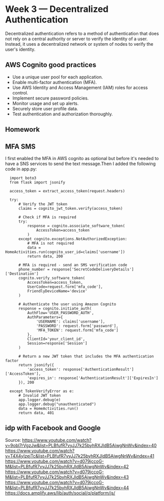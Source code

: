 # Week 3 — Decentralized Authentication

Decentralized authentication refers to a method of authentication that does not rely on a central authority or server to verify the identity of a user. Instead, it uses a decentralized network or system of nodes to verify the user's identity.

## AWS Cognito good practices

+ Use a unique user pool for each application.
+ Enable multi-factor authentication (MFA).
+ Use AWS Identity and Access Management (IAM) roles for access control.
+ Implement secure password policies.
+ Monitor usage and set up alerts.
+ Securely store user profile data.
+ Test authentication and authorization thoroughly.

## Homework

## MFA SMS

I first enabled the MFA in AWS cognito as optional but before it's needed to have a SNS services to send the text message.Then I added the following code in app.py:

      import boto3
      from flask import jsonify
      
      access_token = extract_access_token(request.headers)

      try:
          # Verify the JWT token
          claims = cognito_jwt_token.verify(access_token)

          # Check if MFA is required
          try:
              response = cognito.associate_software_token(
                  AccessToken=access_token
              )
          except cognito.exceptions.NotAuthorizedException:
              # MFA is not required
              data = HomeActivities.run(cognito_user_id=claims['username'])
              return data, 200

          # MFA is required - send an SMS verification code
          phone_number = response['SecretCodeDeliveryDetails']['Destination']
          cognito.verify_software_token(
              AccessToken=access_token,
              UserCode=request.form['mfa_code'],
              FriendlyDeviceName='device'
          )

          # Authenticate the user using Amazon Cognito
          response = cognito.initiate_auth(
              AuthFlow='USER_PASSWORD_AUTH',
              AuthParameters={
                  'USERNAME': claims['username'],
                  'PASSWORD': request.form['password'],
                  'MFA_TOKEN': request.form['mfa_code']
              },
              ClientId='your_client_id',
              Session=response['Session']
          )

          # Return a new JWT token that includes the MFA authentication factor
          return jsonify({
              'access_token': response['AuthenticationResult']['AccessToken'],
              'expires_in': response['AuthenticationResult']['ExpiresIn']
          }), 200

      except TokenVerifyError as e:
          # Invalid JWT token
          app.logger.debug(e)
          app.logger.debug("unauthenticated")
          data = HomeActivities.run()
          return data, 401


## idp with Facebook and Google


Source:
https://www.youtube.com/watch?v=9obl7rVgzJw&list=PLBfufR7vyJJ7k25byhRXJldB5AiwgNnWv&index=40
https://www.youtube.com/watch?v=T4X4yIzejTc&list=PLBfufR7vyJJ7k25byhRXJldB5AiwgNnWv&index=41
https://www.youtube.com/watch?v=d079jccoG-M&list=PLBfufR7vyJJ7k25byhRXJldB5AiwgNnWv&index=42
https://www.youtube.com/watch?v=d079jccoG-M&list=PLBfufR7vyJJ7k25byhRXJldB5AiwgNnWv&index=43
https://www.youtube.com/watch?v=d079jccoG-M&list=PLBfufR7vyJJ7k25byhRXJldB5AiwgNnWv&index=44
https://docs.amplify.aws/lib/auth/social/q/platform/js/
